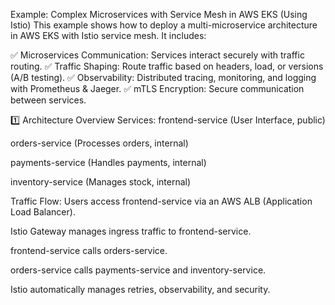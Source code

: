 Example: Complex Microservices with Service Mesh in AWS EKS (Using Istio)
This example shows how to deploy a multi-microservice architecture in AWS EKS with Istio service mesh. It includes:

✅ Microservices Communication: Services interact securely with traffic routing.
✅ Traffic Shaping: Route traffic based on headers, load, or versions (A/B testing).
✅ Observability: Distributed tracing, monitoring, and logging with Prometheus & Jaeger.
✅ mTLS Encryption: Secure communication between services.

1️⃣ Architecture Overview
Services:
frontend-service (User Interface, public)

orders-service (Processes orders, internal)

payments-service (Handles payments, internal)

inventory-service (Manages stock, internal)

Traffic Flow:
Users access frontend-service via an AWS ALB (Application Load Balancer).

Istio Gateway manages ingress traffic to frontend-service.

frontend-service calls orders-service.

orders-service calls payments-service and inventory-service.

Istio automatically manages retries, observability, and security.


